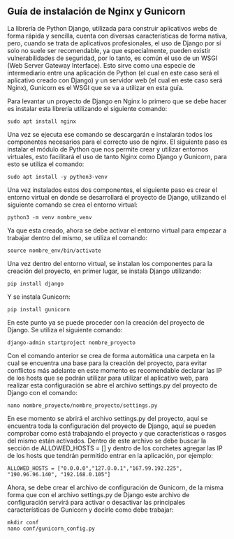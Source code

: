 ## Guía de instalación de Nginx y Gunicorn

La librería de Python Django, utilizada para construir aplicativos webs de forma rápida y sencilla, cuenta con diversas características de forma nativa, pero, cuando se trata de aplicativos profesionales, el uso de Django por sí solo no suele ser recomendable, ya que especialmente, pueden existir vulnerabilidades de seguridad, por lo tanto, es común el uso de un WSGI (Web Server Gateway Interface). Esto sirve como una especie de intermediario entre una aplicación de Python (el cual en este caso será el aplicativo creado con Django) y un servidor web (el cual en este caso será Nginx), Gunicorn es el WSGI que se va a utilizar en esta guía.

Para levantar un proyecto de Django en Nginx lo primero que se debe hacer es instalar esta librería utilizando el siguiente comando:

    sudo apt install nginx

Una vez se ejecuta ese comando se descargarán e instalarán todos los componentes necesarios para el correcto uso de nginx. El siguiente paso es instalar el módulo de Python que nos permite crear y utilizar entornos virtuales, esto facilitará el uso de tanto Nginx como Django y Gunicorn, para esto se utiliza el comando:

    sudo apt install -y python3-venv

Una vez instalados estos dos componentes, el siguiente paso es crear el entorno virtual en donde se desarrollará el proyecto de Django, utilizando el siguiente comando se crea el entorno virtual:

    python3 -m venv nombre_venv

Ya que esta creado, ahora se debe activar el entorno virtual para empezar a trabajar dentro del mismo, se utiliza el comando:

    source nombre_env/bin/activate

Una vez dentro del entorno virtual, se instalan los componentes para la creación del proyecto, en primer lugar, se instala Django utilizando:

    pip install django

Y se instala Gunicorn:

    pip install gunicorn

En este punto ya se puede proceder con la creación del proyecto de Django. Se utiliza el siguiente comando:

    django-admin startproject nombre_proyecto

Con el comando anterior se crea de forma automática una carpeta en la cual se encuentra una base para la creación del proyecto, para evitar conflictos más adelante en este momento es recomendable declarar las IP de los hosts que se podrán utilizar para utilizar el aplicativo web, para realizar esta configuración se abre el archivo settings.py del proyecto de Django con el comando:

    nano nombre_proyecto/nombre_proyecto/settings.py

En ese momento se abrirá el archivo settings.py del proyecto, aquí se encuentra toda la configuración del proyecto de Django, aquí se pueden comprobar como está trabajando el proyecto y que características o rasgos del mismo están activados. Dentro de este archivo se debe buscar la sección de ALLOWED_HOSTS = [] y dentro de los corchetes agregar las IP de los hosts que tendrán permitido entrar en la aplicación, por ejemplo:

    ALLOWED_HOSTS = ["0.0.0.0","127.0.0.1","167.99.192.225", "190.96.96.140", "192.168.0.105"]

Ahora, se debe crear el archivo de configuración de Gunicorn, de la misma forma que con el archivo settings.py de Django este archivo de configuración servirá para activar o desactivar las principales características de Gunicorn y decirle como debe trabajar:

    mkdir conf
    nano conf/gunicorn_config.py

